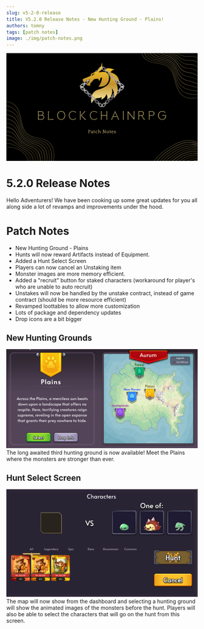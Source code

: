 ```yaml
---
slug: v5-2-0-release
title: V5.2.0 Release Notes - New Hunting Ground - Plains!
authors: tomny
tags: [patch notes]
image: ./img/patch-notes.png
---
```


![Banner](./img/patch-notes.png)

# 5.2.0 Release Notes

Hello Adventurers! We have been cooking up some great updates for you all along side a lot of revamps and improvements under the hood.

# Patch Notes

- New Hunting Ground - Plains
- Hunts will now reward Artifacts instead of Equipment.
- Added a Hunt Select Screen
- Players can now cancel an Unstaking item
- Monster images are more memory efficient.
- Added a "recruit" button for staked characters (workaround for player's who are unable to auto recruit)
- Unstakes will now be handled by the unstake contract, instead of game contract (should be more resource efficient)
- Revamped loottables to allow more customization
- Lots of package and dependency updates
- Drop icons are a bit bigger

## New Hunting Grounds

![Plains](./img/v5-2-0/plains.png)
The long awaited third hunting ground is now available!
Meet the Plains where the monsters are stronger than ever.

## Hunt Select Screen

![Hunt Select Screen](./img/v5-2-0/hunt-select.png)
The map will now show from the dashboard and selecting a hunting ground will show the animated images of the monsters before the hunt. Players will also be able to select the characters that will go on the hunt from this screen.

